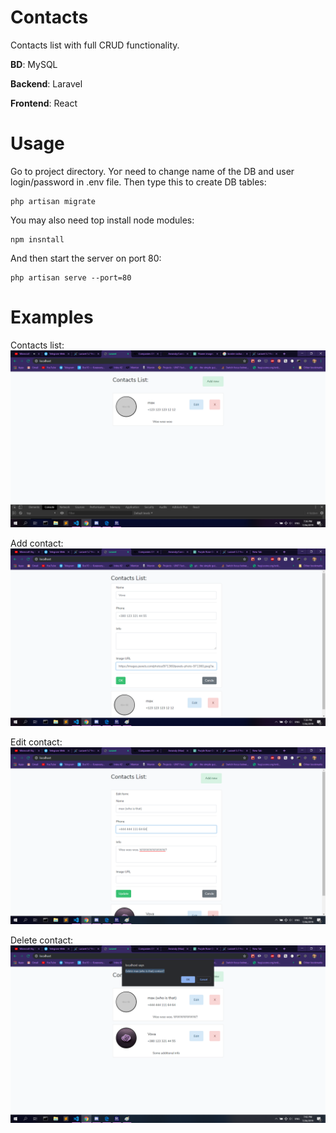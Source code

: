 # Contacts
Contacts list with full CRUD functionality.

**BD**: MySQL


**Backend**: Laravel


**Frontend**: React



# Usage
Go to project directory.
Yoг need to change name of the DB and user login/password in .env file.
Then type this to create DB tables:
```
php artisan migrate
```
You may also need top install node modules:
```
npm insntall
```
And then start the server on port 80:
```
php artisan serve --port=80
```

# Examples


Contacts list:
![alt text](https://raw.githubusercontent.com/Areandy/Contacts/master/readme_scenes/1.png)


Add contact:
![alt text](https://raw.githubusercontent.com/Areandy/Contacts/master/readme_scenes/2.png)


Edit contact:
![alt text](https://raw.githubusercontent.com/Areandy/Contacts/master/readme_scenes/3.png)


Delete contact:
![alt text](https://raw.githubusercontent.com/Areandy/Contacts/master/readme_scenes/4.png)
